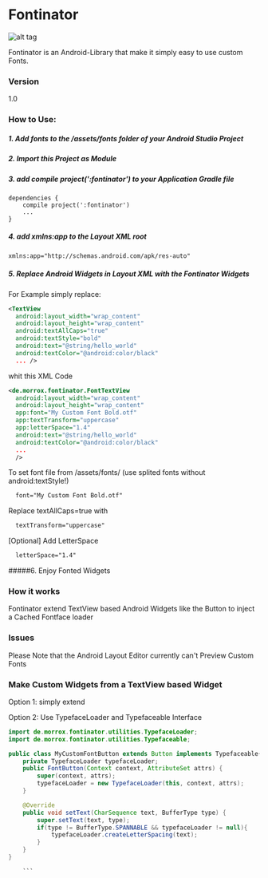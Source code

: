 Fontinator
==========

![alt tag](http://morrox.de/fontinator/mascot_animated.gif)

Fontinator is an Android-Library that make it simply easy to use custom Fonts.

### Version
  1.0

### How to Use:

##### 1. Add fonts to the /assets/fonts folder of your Android Studio Project

##### 2. Import this Project as Module

##### 3. add compile project(':fontinator') to your Application Gradle file
```
dependencies {
    compile project(':fontinator')
    ...
}
```

##### 4. add xmlns:app to the Layout XML root

```xml
xmlns:app="http://schemas.android.com/apk/res-auto"
```

##### 5. Replace Android Widgets in Layout XML with the Fontinator Widgets

For Example simply replace:
```xml
<TextView
  android:layout_width="wrap_content"
  android:layout_height="wrap_content"
  android:textAllCaps="true"
  android:textStyle="bold"
  android:text="@string/hello_world"
  android:textColor="@android:color/black"
  ... />
```

whit this XML Code

```xml
<de.morrox.fontinator.FontTextView
  android:layout_width="wrap_content"
  android:layout_height="wrap_content"
  app:font="My Custom Font Bold.otf"
  app:textTransform="uppercase"
  app:letterSpace="1.4"
  android:text="@string/hello_world"
  android:textColor="@android:color/black"
  ...
  />
```

  To set font file from /assets/fonts/ (use splited fonts without android:textStyle!)
```xml
  font="My Custom Font Bold.otf"
```
  Replace textAllCaps=true with
```xml
  textTransform="uppercase"
```
  [Optional] Add LetterSpace
```xml
  letterSpace="1.4"
```

#####6. Enjoy Fonted Widgets

### How it works

Fontinator extend TextView based Android Widgets like the Button to inject a Cached Fontface loader

### Issues
Please Note that the Android Layout Editor currently can't Preview Custom Fonts

### Make Custom Widgets from a TextView based Widget
Option 1: simply extend

Option 2: Use TypefaceLoader and Typefaceable Interface
```java
import de.morrox.fontinator.utilities.TypefaceLoader;
import de.morrox.fontinator.utilities.Typefaceable;

public class MyCustomFontButton extends Button implements Typefaceable{
    private TypefaceLoader typefaceLoader;
    public FontButton(Context context, AttributeSet attrs) {
        super(context, attrs);
        typefaceLoader = new TypefaceLoader(this, context, attrs);
    }

    @Override
    public void setText(CharSequence text, BufferType type) {
        super.setText(text, type);
        if(type != BufferType.SPANNABLE && typefaceLoader != null){
            typefaceLoader.createLetterSpacing(text);
        }
    }
}

    ```

